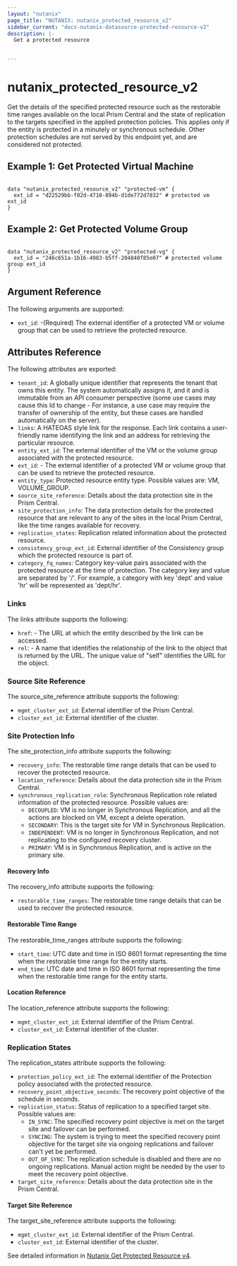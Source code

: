 ```yaml
---
layout: "nutanix"
page_title: "NUTANIX: nutanix_protected_resource_v2"
sidebar_current: "docs-nutanix-datasource-protected-resource-v2"
description: |-
  Get a protected resource


---
```


# nutanix_protected_resource_v2

Get the details of the specified protected resource such as the restorable time ranges available on the local Prism Central and the state of replication to the targets specified in the applied protection policies. This applies only if the entity is protected in a minutely or synchronous schedule. Other protection schedules are not served by this endpoint yet, and are considered not protected.


## Example 1: Get Protected Virtual Machine

```hcl

data "nutanix_protected_resource_v2" "protected-vm" {
  ext_id = "d22529bb-f02d-4710-894b-d1de772d7832" # protected vm ext_id
}

```

## Example 2: Get Protected Volume Group

```hcl

data "nutanix_protected_resource_v2" "protected-vg" {
  ext_id = "246c651a-1b16-4983-b5ff-204840f85e07" # protected volume group ext_id
}

```

## Argument Reference

The following arguments are supported:

* `ext_id`: -(Required) The external identifier of a protected VM or volume group that can be used to retrieve the protected resource.


## Attributes Reference
The following attributes are exported:

* `tenant_id`: A globally unique identifier that represents the tenant that owns this entity. The system automatically assigns it, and it and is immutable from an API consumer perspective (some use cases may cause this Id to change - For instance, a use case may require the transfer of ownership of the entity, but these cases are handled automatically on the server).
* `links`: A HATEOAS style link for the response. Each link contains a user-friendly name identifying the link and an address for retrieving the particular resource.
* `entity_ext_id`: The external identifier of the VM or the volume group associated with the protected resource.
* `ext_id`: - The external identifier of a protected VM or volume group that can be used to retrieve the protected resource.
* `entity_type`: Protected resource entity type. Possible values are: VM, VOLUME_GROUP.
* `source_site_reference`: Details about the data protection site in the Prism Central.
* `site_protection_info`: The data protection details for the protected resource that are relevant to any of the sites in the local Prism Central, like the time ranges available for recovery.
* `replication_states`: Replication related information about the protected resource.
* `consistency_group_ext_id`: External identifier of the Consistency group which the protected resource is part of.
* `category_fq_names`: Category key-value pairs associated with the protected resource at the time of protection. The category key and value are separated by '/'. For example, a category with key 'dept' and value 'hr' will be represented as 'dept/hr'.

### Links
The links attribute supports the following:

- `href`: - The URL at which the entity described by the link can be accessed.
- `rel`: - A name that identifies the relationship of the link to the object that is returned by the URL. The unique value of "self" identifies the URL for the object.

### Source Site Reference
The source_site_reference attribute supports the following:

* `mgmt_cluster_ext_id`: External identifier of the Prism Central.
* `cluster_ext_id`: External identifier of the cluster.

### Site Protection Info
The site_protection_info attribute supports the following:

* `recovery_info`:  The restorable time range details that can be used to recover the protected resource.
* `location_reference`: Details about the data protection site in the Prism Central.
* `synchronous_replication_role`: Synchronous Replication role related information of the protected resource. Possible values are:
  - `DECOUPLED`: VM is no longer in Synchronous Replication, and all the actions are blocked on VM, except a delete operation.
  - `SECONDARY`: This is the target site for VM in Synchronous Replication.
  - `INDEPENDENT`: VM is no longer in Synchronous Replication, and not replicating to the configured recovery cluster.
  - `PRIMARY`: VM is in Synchronous Replication, and is active on the primary site.

#### Recovery Info
The recovery_info attribute supports the following:

* `restorable_time_ranges`: The restorable time range details that can be used to recover the protected resource.

#### Restorable Time Range
The restorable_time_ranges attribute supports the following:

* `start_time`: UTC date and time in ISO 8601 format representing the time when the restorable time range for the entity starts.
* `end_time`: UTC date and time in ISO 8601 format representing the time when the restorable time range for the entity starts.

#### Location Reference
The location_reference attribute supports the following:

* `mgmt_cluster_ext_id`: External identifier of the Prism Central.
* `cluster_ext_id`: External identifier of the cluster.

### Replication States
The replication_states attribute supports the following:

* `protection_policy_ext_id`: The external identifier of the Protection policy associated with the protected resource.
* `recovery_point_objective_seconds`: The recovery point objective of the schedule in seconds.
* `replication_status`: Status of replication to a specified target site. Possible values are:
    - `IN_SYNC`: The specified recovery point objective is met on the target site and failover can be performed.
    - `SYNCING`: The system is trying to meet the specified recovery point objective for the target site via ongoing replications and failover can't yet be performed.
    - `OUT_OF_SYNC`: The replication schedule is disabled and there are no ongoing replications. Manual action might be needed by the user to meet the recovery point objective.
* `target_site_reference`: Details about the data protection site in the Prism Central.

#### Target Site Reference
The target_site_reference attribute supports the following:

* `mgmt_cluster_ext_id`: External identifier of the Prism Central.
* `cluster_ext_id`: External identifier of the cluster.


See detailed information in [Nutanix Get Protected Resource v4](https://developers.nutanix.com/api-reference?namespace=dataprotection&version=v4.0#tag/ProtectedResources/operation/getProtectedResourceById).

